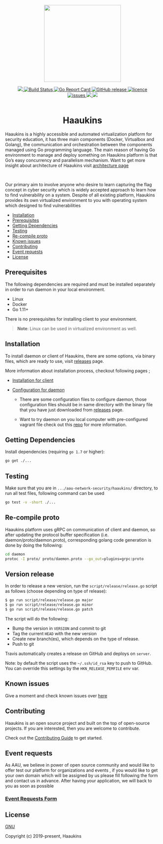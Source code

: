

<p align="center"> 
<img src="https://htm1hw.am.files.1drv.com/y4mvyTs9BXGlVGtwKHKGP0NCB7XjcL4o0JzYkxMz59gyWe4EJQ_CXfhe0O6-FHTWXgn-0xKo3ufwa7iJg2uJ_aEwDPVGgOnfGQhqEfSDhZPJk2gzALrF20JXP-Kp3y9oCmWRfKJ4xHNRG_qcwL2DJ4U_RzbqFOqy9CvZa6bKxSB9u6S4hmgmzEz5tZkYBgQ3hEoFcwDpley399HYw1av0IsYA?width=1184&height=1184&cropmode=none" width="250" height="250" />
<div align="center">

<a href="https://beta.ntp-event.dk">
  <img src=https://img.shields.io/badge/platform-try%20haaukins-brightgreen>
  </a>
  <a href="https://travis-ci.com/aau-network-security/haaukins">
    <img src="https://travis-ci.com/aau-network-security/haaukins.svg?branch=master" alt="Build Status">
  </a>
  <a href="https://goreportcard.com/badge/github.com/aau-network-security/haaukins">
    <img src="https://goreportcard.com/badge/github.com/aau-network-security/haaukins?style=flat-square" alt="Go Report Card">
  </a>
  <a href="https://github.com/aau-network-security/haaukins/releases">
    <img src="https://godoc.org/github.com/aau-network-security/haaukins?status.svg" alt="GitHub release">
  </a>
   <a href="https://www.gnu.org/licenses/gpl-3.0Â">
    <img src="https://img.shields.io/badge/License-GPLv3-blue.svg?longCache=true&style=flat-square" alt="licence">
  </a>
  <div align ="center">
  <a href="https://github.com/aau-network-security/haaukins/issues">
  <img src=https://img.shields.io/github/issues/aau-network-security/haaukins?style=flat-square alt="issues">
  
  </a>
  <a href="https://github.com/aau-network-security/haaukins/network/members">
  <img src=https://img.shields.io/github/forks/aau-network-security/haaukins >
  </a>
  <a href="https://github.com/aau-network-security/haaukins/stargazers">
  <img src=https://img.shields.io/github/stars/aau-network-security/haaukins></a>
  </div>
  </div>
&nbsp;
<div align="center">
<h1>Haaukins </h1>
</div>

Haaukins is a highly accessible and automated virtualization platform for security education, it has three main components (Docker, Virtualbox and Golang), the communication and orchestration between the components managed using Go programming language. The main reason of having Go environment to manage and deploy something on Haaukins platform is that Go’s easy concurrency and parallelism mechanism. Want to get more insight about architecture of Haaukins visit [architecture page](https://github.com/aau-network-security/haaukins/wiki/Architecture-of-Haaukins)

&nbsp;

Our primary aim to involve anyone who desire to learn capturing the flag concept in cyber security which is widely accepted approach to learn how to find vulnerability on a system. Despite of all existing platform, Haaukins provides its own virtualized environment to you with operating system which designed to find vulnerabilities

* [Installation](#installation)
* [Prerequisites](#prerequisites)
* [Getting Dependencies](#getting-dependencies)
* [Testing](#testing)
* [Re-compile proto](#re-compile-proto)
* [Known issues](#known-issues)
* [Contributing](#contributing)
* [Event requests](#event-requests)
* [License](#license)


## __Prerequisites__

The following dependencies are required and must be installed separately in order to run daemon in your local environment.

* Linux
* Docker
* Go 1.11+

There is no prerequisites for installing client to your environment. 

> **Note**: Linux can be used in virtualized environment as well.

## __Installation__

To install daemon or client of Haaukins,  there are some options, via binary files, which are ready to use, visit [releases](https://github.com/aau-network-security/haaukins/releases) page.

More information about installation process, checkout following pages ; 

* [Installation for client](https://github.com/aau-network-security/haaukins/wiki/Installation) 


* [Configuration for daemon](https://github.com/aau-network-security/haaukins/wiki/Configuring-the-daemon)
  - There are some configuration files to configure daemon, those configuration files should be in same directory with the binary file that you have just downloaded from [releases](https://github.com/aau-network-security/haaukins/releases) page. 
  
  - Want to try daemon on you local computer with pre-configured vagrant file check out this [repo](https://github.com/aau-network-security/sec0x) for more information. 



## __Getting Dependencies__

Install dependencies (requiring `go 1.7` or higher):

```bash
go get ./...

```

## __Testing__

Make sure that you are in `.../aau-network-security/haaukins/` directory, to run all test files, following command can be used

```bash
go test -v -short ./...
```

## __Re-compile proto__

Haaukins platform uses gRPC on communication of client and daemon, so after updating the protocol buffer specification (i.e. daemon/proto/daemon.proto), corresponding golang code generation is done by doing the following:
```bash
cd daemon
protoc -I proto/ proto/daemon.proto --go_out=plugins=grpc:proto
```

## __Version release__

In order to release a new version, run the `script/release/release.go` script as follows (choose depending on type of release):
```bash
$ go run script/release/release.go major
$ go run script/release/release.go minor
$ go run script/release/release.go patch
```
The script will do the following:

- Bump the version in `VERSION` and commit to git
- Tag the current `HEAD` with the new version
- Create new branch(es), which depends on the type of release.
- Push to git

Travis automatically creates a release on GitHub and deploys on `server`.

Note: by default the script uses the `~/.ssh/id_rsa` key to push to GitHub.
You can override this settings by the `HKN_RELEASE_PEMFILE` env var.

## __Known issues__

Give a  moment and check known issues over [here](https://github.com/aau-network-security/haaukins/issues)

## __Contributing__

Haaukins is an open source project and built on the top of open-source projects. If you are interested, then you are welcome to contribute.

Check out the [Contributing Guide](./github/CONTRIBUTING.md) to get started.

## __Event requests__

As AAU, we believe in power of open source community and would like to offer test our platform for organizations and events , if you would like to get your own domain which will be assigned by us please fill following the form and contact us in advance.
After having your application, we will back to you as soon as possible 

### [Event Requests Form](https://docs.google.com/forms/d/e/1FAIpQLSeyFTle_29Afck00hSHPU5nWT7QMWYd42yB76ABIoIMCewdRg/viewform)


## __License__

[GNU](https://github.com/aau-network-security/haaukins/blob/master/LICENSE)

Copyright (c) 2019-present, Haaukins
